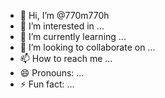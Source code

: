 - 👋 Hi, I’m @770m770h
- 👀 I’m interested in ...
- 🌱 I’m currently learning ...
- 💞️ I’m looking to collaborate on ...
- 📫 How to reach me ...
- 😄 Pronouns: ...
- ⚡ Fun fact: ...

<!---
770m770h/770m770h is a ✨ special ✨ repository because its `README.md` (this file) appears on your GitHub profile.
You can click the Preview link to take a look at your changes.
--->
